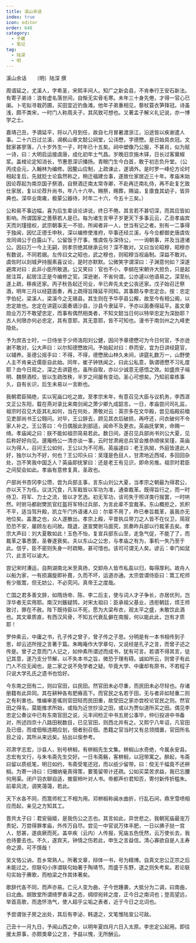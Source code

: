 ```yaml
---
title: 溪山余话
index: true
icon: editor
order: 648
category:
  - 子藏
  - 笔记
tag:
  - 陆深
  - 明
---
```


溪山余话　　（明）陆深 撰  

周谞延之，尤溪人，字希圣，宋熙丰间人。知广之新会县，不肯奉行王安石新法。有寄子弟诗：浪有虚名落世间，自惭无实骨毛寒。未年三十身先倦，才得一官心已阑。卜宅拟寻栽药圃，买田宜近钓鱼滩。他年子弟重相见，藜杖蓑衣笋箨冠。诗虽浅，颇不类宋，一时门人称周夫子，其风致可想也。又著孟子解义礼记说，亦一博学之士。  

嘉靖己丑，予谪延平，将以八月到任，故自七月冒暑渡浙江，沿途皆以疾谢遣人事。二十六日过兰溪，谒枫山章文懿公祠堂，公讳懋，字德懋。是日始具衣冠。文懿家甚寥落，八十岁外生一子，时年已十五矣。祠中塑像乃公服，不甚肖，似为赋一诗，曰：大明启运接虞唐，成化初年士气昌。岁晚旧京施木铎，日长过客奠椒浆。盖棺论定知消长，节惠恩深识播扬。青眼门生今白首，敢于初志负升堂。（公丙戌会元，入翰林为编修。因鳌山应制，上疏谏止，遂谪外。是时罗一峰伦方论时相起复后，先就贬士论翕然称之，稍迁福建佥事，遂致仕家居近三十年。孝庙末始因论荐起为南京国子祭酒，自祭酒迁南太常寺卿，不赴再迁南礼侍，再不赴复乞致仕家居，复以论荐升尚书，年八十六卒。赐祭，赐葬，赐谥，复廪食其幼子，皆异典也。深卒业南雍，极蒙公器待，时年二十六，今五十三矣。）  

公和易不事边幅，喜为后生辈谈论讲说，终日不倦。其言若不甚切深，而其应皆如影响。所谓国家之蓍蔡若人是已。每为诸生言甲子岁更天下多事云云，乙丑孝庙宾天而刘瑾擅权，武宗朝事无一不验，所闻者非一人，世当有记之者。别有一二事得于独闻，因忆正德壬申秋，深以编修使淮府，毕事还经兰溪，与今佥都御史唐虞佐龙同谒公于白露山下。公留饭于厅事，惟虞佐与深侍公，一一询朝事，并及当道诸公。因曰万一今上无嗣，则孝宗绝其继承云何？深不敢对。又曰当论昭穆，昭穆亦有数说，不同若据。左传曰文之昭也，武之穆也，则昭穆当视庙制。深益不敢对。虞佐时以剡城尹持服素喜议论，是时亦默默。公微笑字谓深曰：子渊意何如？深遂避席对曰：此非小臣所敢道。公又笑曰：官也不小，李纲在宋朝许大担负，只是起居注耳，起居注正是今编修之官。深逊谢，不省何谓。公亦遽以他语易之。深至杭遂上疏，移疾还家。丙子秋告起迁司业，辛已奔先太史公丧还家。戊子始召迁祭酒，明年三月以经筵面奏，再上疏得旨降延平同知。其事颇与李忠定合。按：忠定字伯纪，梁溪人，梁溪今之无锡县。其生则在予华亭县公廨，故至今有相公阁，以忠定故也。忠定在讲筵以面奏谪沙县，沙县今隶延平，予亦以面奏得延平。虽文章勋业万万不敢望忠定，而事有偶然相类者，不知文懿当日何以特举忠定为深励耶？古人何限亦何必忠定，其有意耶，其无意耶，皆不可知也。漫书于南剑州之九峰吏隐处。  

予为庶吉士时，一日侍坐于少师洛阳刘公健，因问予章德懋可为今日何官，予亦逊谢不敢对，公大声曰：以尔知德懋故问。予始起对曰：恭而安，宜为日讲经筵官，以辅养。圣德公摇手曰：不得，不得，德懋居山林久未间，讲筵礼数万一，山野使人主不肯亲近儒臣自此始。同年，崔子钟铣闻之，曰此公私意，孰谓德懋不习礼度耶？由今日观之，深之去讲筵也，虽所自取，亦以少诚意无感悟之效。如盛庶子端明、魏祭酒校，皆以生疏改秩，半岁之间屡有变动。圣心可想矣。乃知前辈练事久，自有长识，后生未易以一言断也。  

我朝君臣隔绝，实以宪庙口吃之故。至孝宗末年，有意召见大臣与议机务，李西涯文正公东阳，载在燕对录比来南剑闻之萧少卿九成韶言。一日，孝庙尝问司礼监，祖宗时召见大臣其礼如何，当在何处，萧敬对云：英宗多在文华殿，尝见临殿前楹见吏部尚书王公翱问。对毕，王公辞去，顾见其衣后破损，再呼还，问衣破何不令家人补之。王公答曰：今日偶服此到部适，闻命不及更衣。英庙抚掌笑，命赐一绮。孝庙闻之曰：朕不能如祖宗简易若此。数日间，遂召见兵部尚书刘公大夏，见后称好好向见。邃庵杨公一清亦谈一事，云时甘肃阙总兵官会推恭顺侯吴瑾，英庙以为得人，召问王公如何，王公以为不可用。英庙遽曰：老王执拗，外庭皆道此人好，独尔以为不好，何也？王公叩头曰：吴瑾是色目人，甘肃地近西域，多回回杂处，岂不笑我中国乏人？英庙即抚掌曰：还是老王有见识，即命另推。祖宗时君臣之间契会如此。孝庙有意修复真，圣政也。  

户部尚书杏冈李公瓒，尝为兵部主事，言东山刘公大夏，当孝宗之朝最为得君公，亦以天下为任。议汰冗食，凡军戢皆以军功为准，通查裁革。既得旨行之，而一时侍卫、将军、力士之流，皆以才艺选。初无军功，该司失于照详类行报罢，一时哄然。时驸马都尉樊凯官红盔将军特过兵部，为言此辈不宜裁革。东山概拒之，凯积不平，适当驾升殿，凯立午门外语诸人曰：尔辈不用了，昨已奉旨裁革，虽我亦无地位矣。盖激之也，众人遂散出。孝宗上殿，平昔执瓜带刀之人皆不在仪卫，简寂恐恐不安，屡顾左右问故。既退，遂宣樊驸马面究，凯奏昨兵部以行裁革去矣。孝宗大声曰：刘大夏敢如此！玉色不怡，复宣兵部东山至，走急气促，不能了了，而裁革之事悉罢，圣眷遂衰矣。夫以东山之公忠，与孝庙之有为，事机一失乃至于此。信乎，臣不密则失身一时疏略，甚可惜也。该司可谓无人矣。谚云：幸门如鼠穴，此言可以谕大。  

尝记宋时漕运，自荆湖南北米至真扬，交卸舟人皆市私盐以归，每得厚利。故舟人以船为家，一有损漏旋即补葺，久而不坏，运道亦通。太宗尝谓侍臣曰：篙工柁师有少贩鬻，但无妨公，不必究问。真帝王之度哉。  

亡国之君多善文辞，如隋炀帝、陈、李二后主，使与词人才子争长，亦居优列，岂浮华者无实用耶。南汉刘鋹疑鸩，对宋太祖曰：臣承祖父基业，违拒朝廷，烦王师致讨，罪在不赦。陛下既待臣以不死，愿为大梁布衣，观太平之盛，未敢饮此酒也。其文章质直，有西汉风骨，不知五代衰乱僻在南服，何以能此此，岂有才质耶！  

罗仲素云，中庸之书，孔子传之曾子，曾子传之子思。分明是有一本书相传到子思，却云述所授之言著于篇。朱晦庵作大学章句，又说经是孔子之言，而曾子述之传是。曾子之意而门人记之，如仲素所谓述而成书，犹有可言。若谓不得其言，徒记其意，遂乃支分节解，以不失本书之旨，微恐于理有碍。诚如所云，则曾子有此门人不应无闻也，是二家之说不免学者之疑。毕竟大学、中庸却有原书，不若程子只说大学孔氏之遗书也恰好。  

今东南之田有二，则曰官田，曰民田。然官田未必尽重，而民田未必尽轻也。存诸册籍有此异同。其在耕种各有肥瘠高下。而官民之名若于田，无与者非如轻重二则之有利害也。惟编审差徭则官田轻而民田重，故受田之家亦尝校论官民之则。然官田之得名，莫能推求所始，或指为近世抄没之田，或以为贾似道所买之田。偶见李忠定公奏议中已有东南官田之说，元丰间检正中书五房公事毕，仲衍投进中书备对，所述四京十八路田税数目，已见官田，则西北并有之。又熙宁八年诏，凡官田及已佃，而或佃租违期应划，佃者别召佃。悉籍之官当时又有总领措置，官田所名目之设，其所从来远矣。拈出以俟参考。  

邓肃字志宏，沙县人，别号栟榈，有栟榈先生文集。栟榈山水奇绝，今属永安县。志宏有文行，与朱韦斋先生交好。一日韦斋觞，客栟榈，以冠带寓之。醉起，韦斋曰留以质纸笔，明日如约，韦斋受笔还冠，而以纸少留带。曰：傥无千幅竟不还栟榈。为寄一诗曰：归帽纳毫真得策，要笺留带计还疏。公如买菜苦求益，我已忘腰何用渠。闭户羽衣聊自适，推窗柿叶对人书。帝都声价君知否，寄付新传折槛朱。前辈风流，调笑蔼蔼，若此。  

天下水各不同，而篙师柁工不相为用。邓栟榈称闽水曲折，行乱石间，鼎烹雪喷相应而起，亲见之方知其工。  

晋共太子曰：君安骊姬，是我伤公之志也。其言如此，异世悲之。我朝宪庙最宠万贵妃，万尝得罪孝庙，外传万自尽。尝见一中官说万体丰肥，一日以拂子挞一宫人，怒甚，遂痰厥而死。盖卒疾（云内）人传报，宪庙五色怃然，云万使长去，我也待要去也。不久，遂宾天。钟情之伤若此，申生之言益信。清心寡欲自是人主寿命之源，可不慎哉！  

吴文恪公讷，吾乡常熟人。所著文章，辩体一书，号为精博。自真文忠公正宗之后未能过之。但联句小序谓联句始著于陶靖节。而盛于东野，退之则失考矣。若论联句实始于赓歌，而柏梁之作其体著矣。  

歌辞代各不同，而声亦易。亡元人变为曲，子今世踵袭，大抵分为二调，曰南曲，曰北曲。胡致堂所谓绮罗香泽之态，绸缪宛转之度，正今日之南词也；登高望远，举首高歌，而逸怀浩气，使人超乎尘垢之表者，近于今日之北词也。  

予尝谓张子房之出处，其后有李泌、韩退之，文笔惟陆宣公可敌。  

己丑十一月九日，予闻山西之命，以明年夏四月六日入太原。李忠定公起用。即往援太原事，亦颇类章公之言，予益以愧，无所酬云。  
